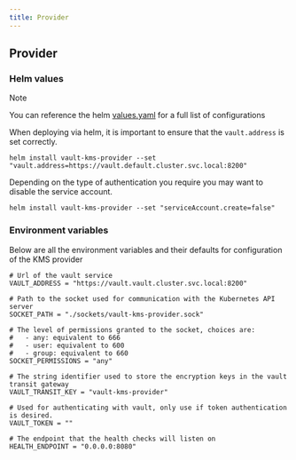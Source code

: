 ```yaml
---
title: Provider
---
```


## Provider

### Helm values

> [!NOTE]
> You can reference the helm [values.yaml](https://github.com/Ruddickmg/vault-kms-provider/blob/main/helm/values.yaml) for a full list of configurations

When deploying via helm, it is important to ensure that the `vault.address` is set correctly.

```shell
helm install vault-kms-provider --set "vault.address=https://vault.default.cluster.svc.local:8200"
```

Depending on the type of authentication you require you may want to disable the service account.

```shell
helm install vault-kms-provider --set "serviceAccount.create=false"
```

### Environment variables

Below are all the environment variables and their defaults for configuration of the KMS provider

```hcl
# Url of the vault service
VAULT_ADDRESS = "https://vault.vault.cluster.svc.local:8200"

# Path to the socket used for communication with the Kubernetes API server
SOCKET_PATH = "./sockets/vault-kms-provider.sock"

# The level of permissions granted to the socket, choices are:
#   - any: equivalent to 666
#   - user: equivalent to 600
#   - group: equivalent to 660
SOCKET_PERMISSIONS = "any"

# The string identifier used to store the encryption keys in the vault transit gateway
VAULT_TRANSIT_KEY = "vault-kms-provider"

# Used for authenticating with vault, only use if token authentication is desired.
VAULT_TOKEN = ""

# The endpoint that the health checks will listen on
HEALTH_ENDPOINT = "0.0.0.0:8080"
```